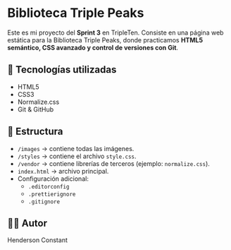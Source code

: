 # Biblioteca Triple Peaks

Este es mi proyecto del **Sprint 3** en TripleTen.
Consiste en una página web estática para la Biblioteca Triple Peaks, donde practicamos **HTML5 semántico, CSS avanzado y control de versiones con Git**.

## 🚀 Tecnologías utilizadas

- HTML5
- CSS3
- Normalize.css
- Git & GitHub

## 📂 Estructura

- `/images` → contiene todas las imágenes.
- `/styles` → contiene el archivo `style.css`.
- `/vendor` → contiene librerías de terceros (ejemplo: `normalize.css`).
- `index.html` → archivo principal.
- Configuración adicional:
  - `.editorconfig`
  - `.prettierignore`
  - `.gitignore`

## 👨‍💻 Autor

Henderson Constant
